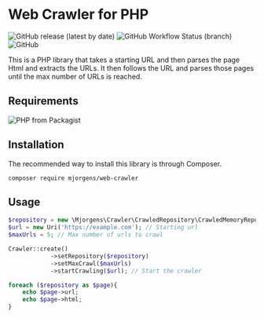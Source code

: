 # Web Crawler for PHP
![GitHub release (latest by date)](https://img.shields.io/github/v/release/mjorgens/web-crawler) ![GitHub Workflow Status (branch)](https://img.shields.io/github/workflow/status/mjorgens/web-crawler/CI/master) ![GitHub](https://img.shields.io/github/license/mjorgens/web-crawler)

This is a PHP library that takes a starting URL and then parses the page Html 
and extracts the URLs. It then follows the URL and parses those pages until the 
max number of URLs is reached.
## Requirements
![PHP from Packagist](https://img.shields.io/packagist/php-v/mjorgens/web-crawler)

## Installation
The recommended way to install this library is through Composer.

```shell script
composer require mjorgens/web-crawler
```
## Usage

```php
$repository = new \Mjorgens\Crawler\CrawledRepository\CrawledMemoryRepository(); // The collection of pages
$url = new Uri('https://example.com'); // Starting url
$maxUrls = 5; // Max number of urls to crawl

Crawler::create()
            ->setRepository($repository)
            ->setMaxCrawl($maxUrls)
            ->startCrawling($url); // Start the crawler

foreach ($repository as $page){
    echo $page->url;
    echo $page->html;
}
```